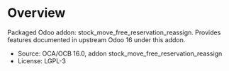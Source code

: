 # Overview

Packaged Odoo addon: stock_move_free_reservation_reassign. Provides features documented in upstream Odoo 16 under this addon.

- Source: OCA/OCB 16.0, addon stock_move_free_reservation_reassign
- License: LGPL-3
